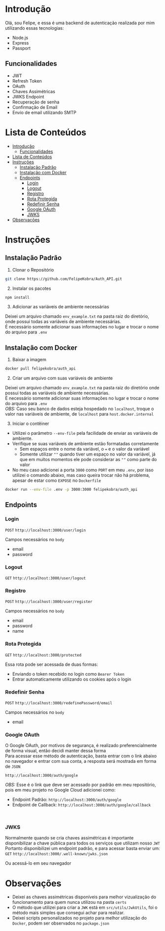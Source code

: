 # Introdução

Olá, sou Felipe, e essa é uma backend de autenticação realizada por mim utilizando essas tecnologias:

- Node.js
- Express
- Passport

## Funcionalidades

- JWT
- Refresh Token
- OAuth
- Chaves Assimétricas
- JWKS Endpoint
- Recuperação de senha
- Confirmação de Email
- Envio de email utilizando SMTP

# Lista de Conteúdos
- [Introdução](#introdução)
  - [Funcionalidades](#funcionalidades)
- [Lista de Conteúdos](#lista-de-conteúdos)
- [Instruções](#instruções)
  - [Instalação Padrão](#instalação-padrão)
  - [Instalação com Docker](#instalação-com-docker)
  - [Endpoints](#endpoints)
    - [Login](#login)
    - [Logout](#logout)
    - [Registro](#registro)
    - [Rota Protegida](#rota-protegida)
    - [Redefinir Senha](#redefinir-senha)
    - [Google OAuth](#google-oauth)
    - [JWKS](#jwks)
- [Observações](#observações)

# Instruções

## Instalação Padrão
1. Clonar o Repositório
```bash
git clone https://github.com/FelipeKobra/Auth_API.git
```

2. Instalar os pacotes
```bash
npm install
```

3. Adicionar as variáveis de ambiente necessárias

Deixei um arquivo chamado `env_example.txt` na pasta raiz do diretório, onde possui todas as variáveis de ambiente necessárias. <br>
É necessário somente adicionar suas informações no lugar e trocar o nome do arquivo para `.env`

## Instalação com Docker
1. Baixar a imagem
```bash
docker pull felipekobra/auth_api
```

2. Criar um arquivo com suas variáveis de ambiente <br>

Deixei um arquivo chamado `env_example.txt` na pasta raiz do diretório onde possui todas as variáveis de ambiente necessárias. <br>
É necessário somente adicionar suas informações no lugar e trocar o nome do arquivo para `.env` 
<br>
*OBS:* Caso seu banco de dados esteja hospedado no `localhost`, troque o valor nas variáveis de ambiente, de `localhost` para `host.docker.internal` 

3. Iniciar o contêiner <br>
   
  - Utilizei o parâmetro `--env-file` pela facilidade de enviar as variáveis de ambiente.
  - Verifique se suas variáveis de ambiente estão formatadas corretamente
    - Sem espaços entre o nome da variável, o `=` e o valor da variável
    - Somente utilizar `""` quando tiver um espaço no valor da variável, já que em muitos momentos ele pode considerar as `""` como parte do valor
  - No meu caso adicionei a porta `3000` como `PORT` em meu `.env`, por isso utilizei o comando abaixo, mas caso queira trocar não há problema, apesar de estar como `EXPOSE` no `Dockerfile`
```bash
docker run --env-file .env -p 3000:3000 felipekobra/auth_api
```

## Endpoints

### Login
`POST`
`http://localhost:3000/user/login`

Campos necessários no `body`
- email
- password

### Logout
`GET`
`http://localhost:3000/user/logout`

### Registro
`POST`
`http://localhost:3000/user/register`

Campos necessários no `body`
- email
- password
- name

### Rota Protegida
`GET`
`http://localhost:3000/protected`

Essa rota pode ser acessada de duas formas:
- Enviando o token recebido no login como `Bearer Token`
- Entrar automaticamente utilizando os cookies após o login

### Redefinir Senha
`POST`
`http://localhost:3000/redefinePassword/email`

Campos necessários no `body`
- email

### Google OAuth
O Google OAuth, por motivos de segurança, é realizado preferencialmente de forma visual, então decidi manter dessa forma <br>
Para acessar esse método de autenticação, basta entrar com o link abaixo no navegador e entrar com sua conta, a resposta será mostrada em forma de `JSON`

`http://localhost:3000/auth/google`

*OBS:* Esse é o link que deve ser acessado por padrão em meu repositório, pois em meu projeto no Google Cloud adicionei como:
- Endpoint Padrão: `http://localhost:3000/auth/google`
- Endpoint de Callback: `http://localhost:3000/auth/google/callback`
<br>

### JWKS
Normalmente quando se cria chaves assimétricas é importante disponibilizar a chave pública para todos os serviços que utilizam nosso `JWT`<br>
Portanto disponibilizei um endpoint padrão, e para acessar basta enviar um:
`GET` `http://localhost:3000/.well-known/jwks.json`

Ou acessá-lo em seu navegador
<br>

# Observações
- Deixei as chaves assimétricas disponíveis para melhor vizualização do funcionamento para quem nunca utilizou na pasta `certs`
- O método que utilizei para criar a `JWK` está em `src/utils/JwkUtils`, foi o método mais simples que consegui achar para realizar.
- Deixei scripts personalizados no projeto para melhor utilização do `Docker`, podem ser observados no `package.json`

